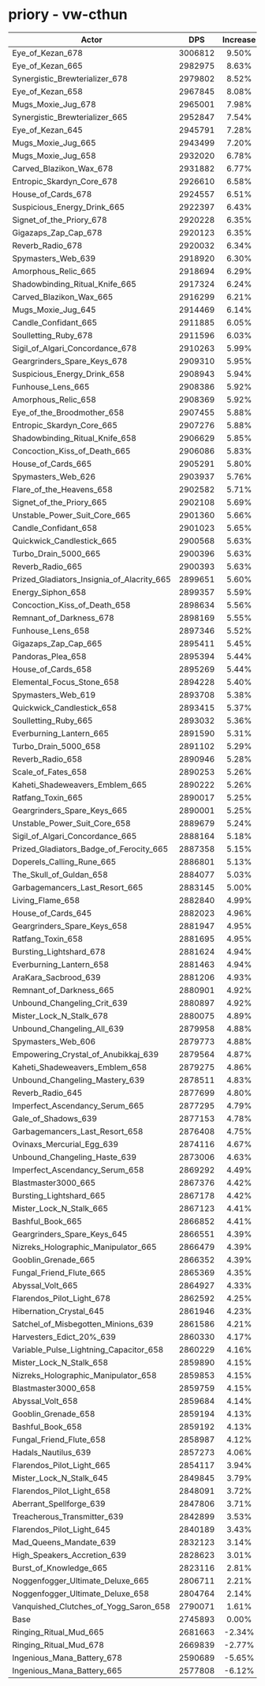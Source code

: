 # priory - vw-cthun
| Actor | DPS | Increase |
|---|:---:|:---:|
|Eye_of_Kezan_678|3006812|9.50%|
|Eye_of_Kezan_665|2982975|8.63%|
|Synergistic_Brewterializer_678|2979802|8.52%|
|Eye_of_Kezan_658|2967845|8.08%|
|Mugs_Moxie_Jug_678|2965001|7.98%|
|Synergistic_Brewterializer_665|2952847|7.54%|
|Eye_of_Kezan_645|2945791|7.28%|
|Mugs_Moxie_Jug_665|2943499|7.20%|
|Mugs_Moxie_Jug_658|2932020|6.78%|
|Carved_Blazikon_Wax_678|2931882|6.77%|
|Entropic_Skardyn_Core_678|2926610|6.58%|
|House_of_Cards_678|2924557|6.51%|
|Suspicious_Energy_Drink_665|2922397|6.43%|
|Signet_of_the_Priory_678|2920228|6.35%|
|Gigazaps_Zap_Cap_678|2920123|6.35%|
|Reverb_Radio_678|2920032|6.34%|
|Spymasters_Web_639|2918920|6.30%|
|Amorphous_Relic_665|2918694|6.29%|
|Shadowbinding_Ritual_Knife_665|2917324|6.24%|
|Carved_Blazikon_Wax_665|2916299|6.21%|
|Mugs_Moxie_Jug_645|2914469|6.14%|
|Candle_Confidant_665|2911885|6.05%|
|Soulletting_Ruby_678|2911596|6.03%|
|Sigil_of_Algari_Concordance_678|2910263|5.99%|
|Geargrinders_Spare_Keys_678|2909310|5.95%|
|Suspicious_Energy_Drink_658|2908943|5.94%|
|Funhouse_Lens_665|2908386|5.92%|
|Amorphous_Relic_658|2908369|5.92%|
|Eye_of_the_Broodmother_658|2907455|5.88%|
|Entropic_Skardyn_Core_665|2907276|5.88%|
|Shadowbinding_Ritual_Knife_658|2906629|5.85%|
|Concoction_Kiss_of_Death_665|2906086|5.83%|
|House_of_Cards_665|2905291|5.80%|
|Spymasters_Web_626|2903937|5.76%|
|Flare_of_the_Heavens_658|2902582|5.71%|
|Signet_of_the_Priory_665|2902108|5.69%|
|Unstable_Power_Suit_Core_665|2901360|5.66%|
|Candle_Confidant_658|2901023|5.65%|
|Quickwick_Candlestick_665|2900568|5.63%|
|Turbo_Drain_5000_665|2900396|5.63%|
|Reverb_Radio_665|2900393|5.63%|
|Prized_Gladiators_Insignia_of_Alacrity_665|2899651|5.60%|
|Energy_Siphon_658|2899357|5.59%|
|Concoction_Kiss_of_Death_658|2898634|5.56%|
|Remnant_of_Darkness_678|2898169|5.55%|
|Funhouse_Lens_658|2897346|5.52%|
|Gigazaps_Zap_Cap_665|2895411|5.45%|
|Pandoras_Plea_658|2895394|5.44%|
|House_of_Cards_658|2895269|5.44%|
|Elemental_Focus_Stone_658|2894228|5.40%|
|Spymasters_Web_619|2893708|5.38%|
|Quickwick_Candlestick_658|2893415|5.37%|
|Soulletting_Ruby_665|2893032|5.36%|
|Everburning_Lantern_665|2891590|5.31%|
|Turbo_Drain_5000_658|2891102|5.29%|
|Reverb_Radio_658|2890946|5.28%|
|Scale_of_Fates_658|2890253|5.26%|
|Kaheti_Shadeweavers_Emblem_665|2890222|5.26%|
|Ratfang_Toxin_665|2890017|5.25%|
|Geargrinders_Spare_Keys_665|2890001|5.25%|
|Unstable_Power_Suit_Core_658|2889679|5.24%|
|Sigil_of_Algari_Concordance_665|2888164|5.18%|
|Prized_Gladiators_Badge_of_Ferocity_665|2887358|5.15%|
|Doperels_Calling_Rune_665|2886801|5.13%|
|The_Skull_of_Guldan_658|2884077|5.03%|
|Garbagemancers_Last_Resort_665|2883145|5.00%|
|Living_Flame_658|2882840|4.99%|
|House_of_Cards_645|2882023|4.96%|
|Geargrinders_Spare_Keys_658|2881947|4.95%|
|Ratfang_Toxin_658|2881695|4.95%|
|Bursting_Lightshard_678|2881624|4.94%|
|Everburning_Lantern_658|2881463|4.94%|
|AraKara_Sacbrood_639|2881206|4.93%|
|Remnant_of_Darkness_665|2880901|4.92%|
|Unbound_Changeling_Crit_639|2880897|4.92%|
|Mister_Lock_N_Stalk_678|2880075|4.89%|
|Unbound_Changeling_All_639|2879958|4.88%|
|Spymasters_Web_606|2879773|4.88%|
|Empowering_Crystal_of_Anubikkaj_639|2879564|4.87%|
|Kaheti_Shadeweavers_Emblem_658|2879275|4.86%|
|Unbound_Changeling_Mastery_639|2878511|4.83%|
|Reverb_Radio_645|2877699|4.80%|
|Imperfect_Ascendancy_Serum_665|2877295|4.79%|
|Gale_of_Shadows_639|2877153|4.78%|
|Garbagemancers_Last_Resort_658|2876408|4.75%|
|Ovinaxs_Mercurial_Egg_639|2874116|4.67%|
|Unbound_Changeling_Haste_639|2873006|4.63%|
|Imperfect_Ascendancy_Serum_658|2869292|4.49%|
|Blastmaster3000_665|2867376|4.42%|
|Bursting_Lightshard_665|2867178|4.42%|
|Mister_Lock_N_Stalk_665|2867123|4.41%|
|Bashful_Book_665|2866852|4.41%|
|Geargrinders_Spare_Keys_645|2866551|4.39%|
|Nizreks_Holographic_Manipulator_665|2866479|4.39%|
|Gooblin_Grenade_665|2866352|4.39%|
|Fungal_Friend_Flute_665|2865369|4.35%|
|Abyssal_Volt_665|2864927|4.33%|
|Flarendos_Pilot_Light_678|2862592|4.25%|
|Hibernation_Crystal_645|2861946|4.23%|
|Satchel_of_Misbegotten_Minions_639|2861586|4.21%|
|Harvesters_Edict_20%_639|2860330|4.17%|
|Variable_Pulse_Lightning_Capacitor_658|2860229|4.16%|
|Mister_Lock_N_Stalk_658|2859890|4.15%|
|Nizreks_Holographic_Manipulator_658|2859853|4.15%|
|Blastmaster3000_658|2859759|4.15%|
|Abyssal_Volt_658|2859684|4.14%|
|Gooblin_Grenade_658|2859194|4.13%|
|Bashful_Book_658|2859192|4.13%|
|Fungal_Friend_Flute_658|2858987|4.12%|
|Hadals_Nautilus_639|2857273|4.06%|
|Flarendos_Pilot_Light_665|2854117|3.94%|
|Mister_Lock_N_Stalk_645|2849845|3.79%|
|Flarendos_Pilot_Light_658|2848091|3.72%|
|Aberrant_Spellforge_639|2847806|3.71%|
|Treacherous_Transmitter_639|2842899|3.53%|
|Flarendos_Pilot_Light_645|2840189|3.43%|
|Mad_Queens_Mandate_639|2832123|3.14%|
|High_Speakers_Accretion_639|2828623|3.01%|
|Burst_of_Knowledge_665|2823116|2.81%|
|Noggenfogger_Ultimate_Deluxe_665|2806711|2.21%|
|Noggenfogger_Ultimate_Deluxe_658|2804764|2.14%|
|Vanquished_Clutches_of_Yogg_Saron_658|2790071|1.61%|
|Base|2745893|0.00%|
|Ringing_Ritual_Mud_665|2681663|-2.34%|
|Ringing_Ritual_Mud_678|2669839|-2.77%|
|Ingenious_Mana_Battery_678|2590689|-5.65%|
|Ingenious_Mana_Battery_665|2577808|-6.12%|
